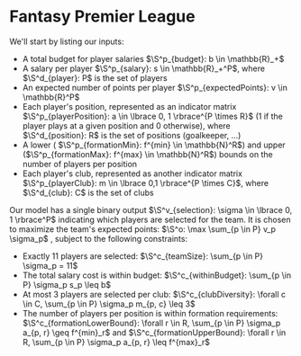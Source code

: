 # Fantasy Premier League

We'll start by listing our inputs:

* A total budget for player salaries $\S^p_{budget}: b \in \mathbb{R}_+$
* A salary per player $\S^p_{salary}: s \in \mathbb{R}_+^P$, where $\S^d_{player}: P$ is the set of players
* An expected number of points per player $\S^p_{expectedPoints}: v \in \mathbb{R}^P$
* Each player's position, represented as an indicator matrix $\S^p_{playerPosition}: a \in \lbrace 0, 1 \rbrace^{P \times R}$ (1 if the player plays at a given position and 0 otherwise), where $\S^d_{position}: R$ is the set of positions (goalkeeper, ...)
* A lower ( $\S^p_{formationMin}: f^{min} \in \mathbb{N}^R$) and upper ($\S^p_{formationMax}: f^{max} \in \mathbb{N}^R$) bounds on the number of players per position
* Each player's club, represented as another indicator matrix $\S^p_{playerClub}: m \in \lbrace 0,1 \rbrace^{P \times C}$, where $\S^d_{club}: C$ is the set of clubs

Our model has a single binary output $\S^v_{selection}: \sigma \in \lbrace 0, 1 \rbrace^P$ indicating which players are selected for the team. It is chosen to maximize the team's expected points: $\S^o: \max \sum_{p \in P} v_p \sigma_p$ , subject to the following constraints:

* Exactly 11 players are selected: $\S^c_{teamSize}: \sum_{p \in P} \sigma_p = 11$
* The total salary cost is within budget: $\S^c_{withinBudget}: \sum_{p \in P} \sigma_p s_p \leq b$
* At most 3 players are selected per club: $\S^c_{clubDiversity}: \forall c \in C, \sum_{p \in P} \sigma_p m_{p, c} \leq 3$
* The number of players per position is within formation requirements: $\S^c_{formationLowerBound}: \forall r \in R, \sum_{p \in P} \sigma_p a_{p, r} \geq f^{min}_r$ and $\S^c_{formationUpperBound}: \forall r \in R, \sum_{p \in P} \sigma_p a_{p, r} \leq f^{max}_r$
